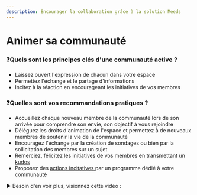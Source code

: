```yaml
---
description: Encourager la collaboration grâce à la solution Meeds
---
```


# Animer sa communauté

### :question:Quels sont les principes clés d'une communauté active ?

* Laissez ouvert l'expression de chacun dans votre espace
* Permettez l'échange et le partage d'informations
* Incitez à la réaction en encourageant les initiatives de vos membres

### :question:Quelles sont vos recommandations pratiques ?

* Accueillez chaque nouveau membre de la communauté lors de son arrivée pour comprendre son envie, son objectif à vous rejoindre
* Déléguez les droits d'animation de l'espace et permettez à de nouveaux membres de soutenir la vie de la communauté
* Encouragez l'échange par la création de sondages ou bien par la sollicitation des membres sur un sujet
* Remerciez, félicitez les initiatives de vos membres en transmettant un [kudos](../gagner-en-reconnaissance/encourager-et-feliciter.md)
* Proposez des [actions incitatives ](../contribuer/participer-aux-actions.md)par un programme dédié à votre communauté

&#x20;▶ Besoin d'en voir plus, visionnez cette vidéo :&#x20;
